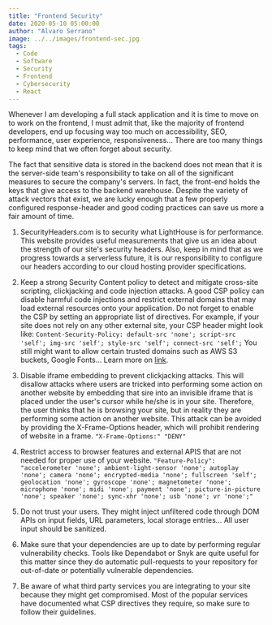 ```yaml
---
title: "Frontend Security"
date: 2020-05-10 05:00:00
author: "Alvaro Serrano"
image: ../../images/frontend-sec.jpg
tags:
  - Code
  - Software
  - Security
  - Frontend
  - Cybersecurity
  - React
---
```


Whenever I am developing a full stack application and it is time to move on to work on the frontend, I must admit that, like the majority of frontend developers, end up focusing way too much on accessibility, SEO, performance, user experience, responsiveness... There are too many things to keep mind that we often forget about security.

The fact that sensitive data is stored in the backend does not mean that it is the server-side team's responsibility to take on all of the significant measures to secure the company's servers. In fact, the front-end holds the keys that give access to the backend warehouse. Despite the variety of attack vectors that exist, we are lucky enough that a few properly configured response-header and good coding practices can save us more a fair amount of time.

1. SecurityHeaders.com is to security what LightHouse is for performance. This website provides useful measurements that give us an idea about the strength of our site's security headers. Also, keep in mind that as we progress towards a serverless future, it is our responsibility to configure our headers according to our cloud hosting provider specifications.

2. Keep a strong Security Content policy to detect and mitigate cross-site scripting, clickjacking and code injection attacks. A good CSP policy can disable harmful code injections and restrict external domains that may load external resources onto your application. Do not forget to enable the CSP by setting an appropriate list of directives. For example, if your site does not rely on any other external site, your CSP header might look like:
   `Content-Security-Policy: default-src 'none'; script-src 'self'; img-src 'self'; style-src 'self'; connect-src 'self';`
   You still might want to allow certain trusted domains such as AWS S3 buckets, Google Fonts... Learn more on [link](https://developer.mozilla.org/en-US/docs/Web/HTTP/Headers/Content-Security-Policy?ref=hackernoon.com "MDN").

3. Disable iframe embedding to prevent clickjacking attacks. This will disallow attacks where users are tricked into performing some action on another website by embedding that sire into an invisible iframe that is placed under the user's cursor while he/she is in your site. Therefore, the user thinks that he is browsing your site, but in reality they are performing some action on another website. This attack can be avoided by providing the X-Frame-Options header, which will prohibit rendering of website in a frame.
   `"X-Frame-Options:" "DENY"`

4. Restrict access to browser features and external APIS that are not needed for proper use of your website.
   `"Feature-Policy": "accelerometer 'none'; ambient-light-sensor 'none'; autoplay 'none'; camera 'none'; encrypted-media 'none'; fullscreen 'self'; geolocation 'none'; gyroscope 'none'; magnetometer 'none'; microphone 'none'; midi 'none'; payment 'none'; picture-in-picture 'none'; speaker 'none'; sync-xhr 'none'; usb 'none'; vr 'none';"`

5. Do not trust your users. They might inject unfiltered code through DOM APIs on input fields, URL parameters, local storage entries... All user input should be sanitized.

6. Make sure that your dependencies are up to date by performing regular vulnerability checks. Tools like Dependabot or Snyk are quite useful for this matter since they do automatic pull-requests to your repository for out-of-date or potentially vulnerable dependencies.

7. Be aware of what third party services you are integrating to your site because they might get compromised. Most of the popular services have documented what CSP directives they require, so make sure to follow their guidelines.
